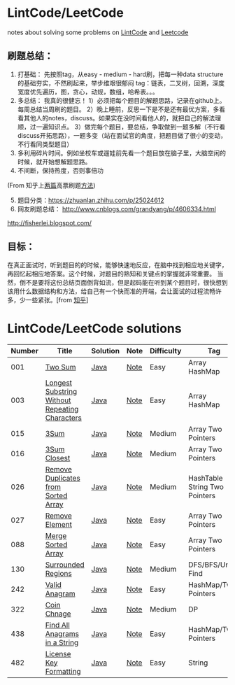 # LintCode/LeetCode
notes about solving some problems on [LintCode](https://www.lintcode.com/problem/) and [Leetcode](https://leetcode.com/problemset/algorithms/)


## 刷题总结：
1. 打基础： 先按照tag，从easy - medium - hard刷，把每一种data structure的基础夯实，不然刷起来，举步维艰很郁闷
           tag：链表，二叉树，回溯，深度宽度优先遍历，图，贪心，动规，数组，哈希表。。。
2. 多总结： 我真的很健忘！
           1）必须把每个题目的解题思路，记录在github上。每周总结当周刷的题目。 
           2）晚上睡前，反思一下是不是还有最优方案，多看看其他人的notes，discuss。如果实在没时间看他人的，就把自己的解法理顺，过一遍知识点。
           3）做完每个题目，要总结，争取做到一题多解（不行看discuss开拓思路），一题多变（站在面试官的角度，把题目做了很小的变动，不行看同类型题目）
3. 多利用碎片时间。例如坐校车或遛娃前先看一个题目放在脑子里，大脑空闲的时候，就开始想解题思路。
4. 不间断，保持热度，否则事倍功

(From 知乎上[两篇](https://www.zhihu.com/question/26580300 )高票刷题[方法](https://www.zhihu.com/question/36738189))
 
5. 题目分类：https://zhuanlan.zhihu.com/p/25024612 
6. 网友刷题总结：
http://www.cnblogs.com/grandyang/p/4606334.html

http://fisherlei.blogspot.com/ 
## 目标：
在真正面试时，听到题目的的时候，能够快速地反应，在脑中找到相应地关键字，再回忆起相应地答案。这个时候，对题目的熟知和关键点的掌握就非常重要。
当然，倒不是要将这份总结页面倒背如流，但是起码能在听到某个题目时，很快想到该用什么数据结构和方法，给自己有一个快而准的开端，会让面试的过程流畅许多，少一些紧张。[from [知乎](https://zhuanlan.zhihu.com/p/31238421)]

# LintCode/LeetCode solutions  
| Number| Title         | Solution      | Note           | Difficulty    | Tag          |
| ------| ------------- | ------------- | -------------  | ------------- |------------- |
| 001| [Two Sum](https://leetcode.com/problems/two-sum/description/)  | [Java](https://leetcode.com/problems/two-sum/solution/)  | [Note](https://github.com/LisaFan18/lintcode/tree/master/001.%20Two%20Sum)   | Easy  | Array HashMap |
| 003| [Longest Substring Without Repeating Characters](https://leetcode.com/problems/longest-substring-without-repeating-characters/)  | [Java](https://github.com/LisaFan18/lintcode/tree/master/003.%20Longest%20Substring%20Without%20Repeating%20Characters)  | [Note](https://github.com/LisaFan18/lintcode/tree/master/003.%20Longest%20Substring%20Without%20Repeating%20Characters)   | Easy  | Array HashMap |
| 015| [3Sum](https://leetcode.com/problems/3sum/)  | [Java](https://github.com/LisaFan18/lintcode/blob/master/015.%203Sum/solution.java)  | [Note](https://github.com/LisaFan18/lintcode/tree/master/015.%203Sum)   | Medium  | Array Two Pointers |
| 016| [3Sum Closest](https://leetcode.com/problems/3sum-closest/)  | [Java](https://github.com/LisaFan18/lintcode/blob/master/016.%203Sum%20Closest/solution.java)  | [Note](https://github.com/LisaFan18/lintcode/tree/master/016.%203Sum%20Closest)   | Medium  | Array Two Pointers |
| 026| [Remove Duplicates from Sorted Array](https://leetcode.com/problems/remove-duplicates-from-sorted-array/)  | [Java](https://github.com/LisaFan18/lintcode/tree/master/26.%20Remove%20Duplicate%20from%20Sorted%20Array)  | [Note](https://github.com/LisaFan18/lintcode/tree/master/26.%20Remove%20Duplicate%20from%20Sorted%20Array)   | Medium  | HashTable String Two Pointers |
| 027| [Remove Element](https://leetcode.com/problems/remove-element/)  | [Java](https://github.com/LisaFan18/lintcode/tree/master/027.%20Remove%20Element)  | [Note](https://github.com/LisaFan18/lintcode/tree/master/027.%20Remove%20Element)   | Easy  | Array Two Pointers |
| 088| [Merge Sorted Array](https://leetcode.com/problems/merge-sorted-array/)  | [Java](https://github.com/LisaFan18/lintcode/tree/master/088.%20Merge%20Sorted%20Array)  | [Note](https://github.com/LisaFan18/lintcode/tree/master/088.%20Merge%20Sorted%20Array)   | Easy  | Array Two Pointers |
| 130| [ Surrounded Regions](https://leetcode.com/problems/surrounded-regions/)  | [Java](https://github.com/LisaFan18/lintcode/tree/master/130.%20Surrounded%20Regions)  | [Note](https://github.com/LisaFan18/lintcode/tree/master/130.%20Surrounded%20Regions)   | Medium  |DFS/BFS/Union Find |
|242| [Valid Anagram](https://leetcode.com/problems/valid-anagram/)  | [Java](https://github.com/LisaFan18/lintcode/tree/master/242.%20Valid%20Anagram)  | [Note](https://github.com/LisaFan18/lintcode/tree/master/242.%20Valid%20Anagram)   | Easy  | HashMap/Two Pointers |
| 322| [Coin Chnage](https://leetcode.com/problems/coin-change/)  | [Java](https://github.com/LisaFan18/lintcode/blob/master/322.%20Coin%20Change/solution1.java)  | [Note](https://github.com/LisaFan18/lintcode/tree/master/322.%20Coin%20Change)   | Medium  | DP |
|438| [Find All Anagrams in a String](https://leetcode.com/problems/find-all-anagrams-in-a-string/)  | [Java](https://github.com/LisaFan18/lintcode/tree/master/438.%20Find%20All%20Anagrams%20in%20a%20String)  | [Note](https://github.com/LisaFan18/lintcode/tree/master/438.%20Find%20All%20Anagrams%20in%20a%20String)   | Easy  | HashMap/Two Pointers |
| 482| [License Key Formatting](https://leetcode.com/problems/license-key-formatting/)  | [Java](https://github.com/LisaFan18/lintcode/tree/master/482.%20License%20Key%20Formatting)  | [Note](https://github.com/LisaFan18/lintcode/tree/master/482.%20License%20Key%20Formatting)   | Easy  | String |
